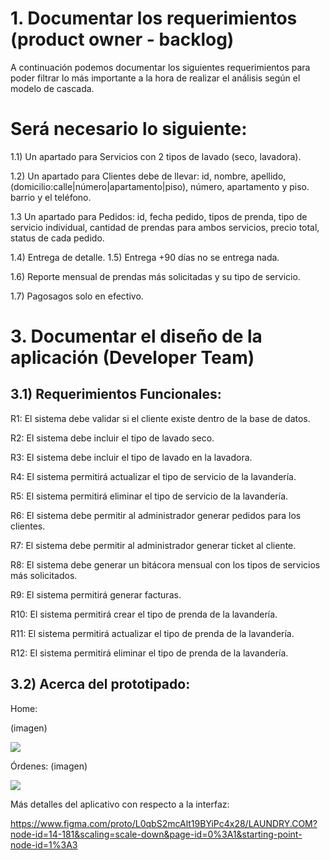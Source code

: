 # 1. Documentar los requerimientos (product owner - backlog)

A continuación podemos documentar los siguientes requerimientos para poder filtrar lo más importante a la hora de realizar el análisis según el modelo de cascada.

# Será necesario lo siguiente:

 1.1) Un apartado para Servicios con 2 tipos de lavado (seco, lavadora).

 1.2) Un apartado para Clientes debe de llevar: id, nombre, apellido, (domicilio:calle|número|apartamento|piso), número, apartamento y piso. barrio y el teléfono.

 1.3 Un apartado para Pedidos: id, fecha pedido, tipos de prenda, tipo de servicio individual, cantidad de prendas para ambos servicios, precio total, status de cada pedido.

 1.4) Entrega de detalle.
 1.5) Entrega +90 días no se entrega nada.

 1.6) Reporte mensual de prendas más solicitadas y su tipo de servicio.

 1.7) Pagosagos solo en efectivo.
 
 
 
 
 
 
 


# 3. Documentar el diseño de la aplicación (Developer Team)

## 3.1) Requerimientos Funcionales:

R1: El sistema debe validar si el cliente existe dentro de la base de datos.

R2: El sistema debe incluir el tipo de lavado seco.

R3: El sistema debe incluir el tipo de lavado en la lavadora.

R4: El sistema permitirá actualizar el tipo de servicio de la lavandería.

R5: El sistema permitirá eliminar el tipo de servicio de la lavandería.

R6: El sistema debe permitir al administrador generar pedidos para los clientes.

R7: El sistema debe permitir al administrador generar ticket al cliente.

R8: El sistema debe generar un bitácora mensual con los tipos de servicios más solicitados.

R9: El sistema permitirá generar facturas.

R10: El sistema permitirá crear el tipo de prenda de la lavandería.

R11: El sistema permitirá actualizar el tipo de prenda de la lavandería.

R12: El sistema permitirá eliminar el tipo de prenda de la lavandería.

## 3.2) Acerca del prototipado:

Home:

(imagen)
<p align="left">
   <img src="https://lh3.googleusercontent.com/Dsx6LK2F09n1MBvmrDEx3dOnHiQHOF2HHgIAOGHpFeeGTBNrY-uybj5Rsygus_GtrEMq6KCvtDcXnndr_4aJ_fqT2VfHmxxkg83FKGoUUKR7ncga-wMeduJQ7pfuNViCFCYukHhrXYb_SN_uVzqfKwu-kA579dixlqQhwfA3U9KW433goa3IWY_QwoRpAFp7_WJokQ4wqqvMoozYPwiZi2ARCMr8L4_WVi6_oJb0kPjZtft-LIbMoc_4GrOpDWASAveaOht61Vuj-C3BugYOPASA48GvUHTlMn60d5n__n9Zki_8IuWvFWq2XsFZx3bsRtmmH9b_MXK4kPi1bDq45NPdH6zzA5JHhlD-QLSXY_G8I-Ay4a15P6QzdjqoBgVhTESZLU0k-5OkpVgh5tPf6B7NzHxQBI-JednvGndEEc-CELmzvfAAaHQ9Yzusu_ZNfo9hJV0WzfY84C3mmvhaK7Do8oCIvwBlxCaXHWeZwyzqVPLVVT3yT8Fhb5_BgGF5dtd6lAuX-mjnwrR3j_Mo-j2O-x8dtFdhJv-RIyUs90LvqJrCoa0j7wwBo5d3wqVjTPl1od_pqjHf6JeqMIhrHQKgmwLsdfoExfWtVf-RC4VBHRYHB5bD8u9v4ywzRrzVnTNMV4qULQiSViXtl7dla5OrlOiKYsQOCqbzYb6mqMQGaWPPaiiMSvshuBxjepbdnQyPHcAJG1SgLu9zRBj3xocxYAW7aRgtcIXsIQONvvaogp0KOZugYMeUOhs63RqowRXC77DkbneolQm_H34Md_a8pdk_m7mk_vE1asycitkkqbdYJzeoPitGLwrLvntnMBG9OaqClIIJnL2HNRx3N6uHJWqmzBl0LD8cpaBTq31_ogvnn5iviIduuPIQnO7pn46SxlDpyD32uuAJ3zoOM8PutLf3B1vPEzpV5AcmX_Gg3cpSKQNICHwtlfAjM66bPa0NYv5Pv-OBmHV3CaUJYwxBMosTRoPJuohsVObDVHObWq_ArqaEjzo=w1027-h276-s-no?authuser=2">
</p>


Órdenes:
(imagen)
<p align="left">
   <img src="https://lh3.googleusercontent.com/VuYkEsNWNRxg5VZ27taUK4SWfOGW3PzTd5iWcMsVEP794Sb9VSTXrGH4WFEUkvaxREhRjXNq6LLfdUtcsXuiWjrYoeh0GmJT-inpy0rP_4lA-52HIAL5g8A0DWvBbP0iLCuk3Txed7qLkN81ov8o9we5pgqcTqHCiDiS-PPKmfnfYvGFjejNlWJXPnTffKwRz3dS0Dr5NOsTwcU8A0CBeB9DYchb9E04kq0MqHLUrWb2VmscGPAY0dnoKhc8X7wSkH9_65swnV8KciaS4XAZrtb0aOjPKIF6GQwf6hbcvmKfTBog-k3vfFA_qb39n0IBeHO5dYU7F0pI4G9FlHluiNzp_EsHQtLa1jLKV6ZdsuTsR67thw7rEJLe9lIFsoutJMdvh-SDZNheCfiaCdjVmu2-4rmOVASM5bI31w75NleMVq3w9NXjr5s-zBxlSJ0Vqst-3I8JC0j7ph95HEc8WntQaIFZkQkaEm-N8EZgqDppiAd2qSMf97GXL_ii9KWDlNLB5En1s4ZR0bWWvb0UVwqfXsIQruCYCAlT6h-iGZhXofB-TuLiIiKNgpI1f6uQQjcY-qaoVlE8oZYhAV_RQbS7KweRGhq6HMdhjXIOA6Er7t0DLPCeI3sApQvhCYTW62sKsUI5_9XUiuG0UcNJXQ3TNCUGb9k1WXUzXEXAwIP2fnY51eM6EVxlzy1L1UZEIe0iywN2fKyocleL2bPGdANwMmLhmv0GxzwtjSJBStnXsW5WfTuqPG8u8Psscapyz0FvoeAzKp_QuVMi68TWhASqMoeg-WrfY-4SRdI04eIT3r-uUSTR68W2GNJJwKbR1BoQBrLu8_4pV9UbHpXnE3Fz0RsSh_q46kRvVKYU8PiK7Rg5Yjv0G9CHnpssfGA3Z46UejJWMkPCwQgunHtPIocSsNnUXXRvjQhr8U08SACJjgsQ7iN5Qj_nrXSfYZt02jPsXInjPg0KCphSagtVrtlNMNMk_71jlbRWPhiDngDffXitRgrOAQU=w994-h586-s-no?authuser=2">
</p>


Más detalles del aplicativo con respecto a la interfaz:

https://www.figma.com/proto/L0qbS2mcAlt19BYiPc4x28/LAUNDRY.COM?node-id=14-181&scaling=scale-down&page-id=0%3A1&starting-point-node-id=1%3A3
